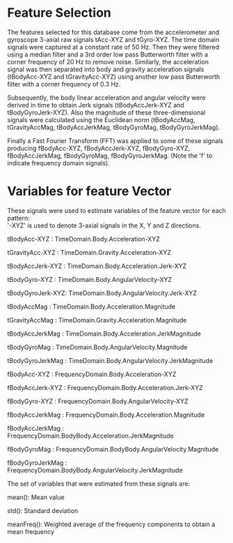 Feature Selection 
=================

The features selected for this database come from the accelerometer and gyroscope 3-axial raw signals tAcc-XYZ and tGyro-XYZ. The time domain signals were captured at a constant rate of 50 Hz. Then they were filtered using a median filter and a 3rd order low pass Butterworth filter with a corner frequency of 20 Hz to remove noise. Similarly, the acceleration signal was then separated into body and gravity acceleration signals (tBodyAcc-XYZ and tGravityAcc-XYZ) using another low pass Butterworth filter with a corner frequency of 0.3 Hz. 

Subsequently, the body linear acceleration and angular velocity were derived in time to obtain Jerk signals (tBodyAccJerk-XYZ and tBodyGyroJerk-XYZ). Also the magnitude of these three-dimensional signals were calculated using the Euclidean norm (tBodyAccMag, tGravityAccMag, tBodyAccJerkMag, tBodyGyroMag, tBodyGyroJerkMag). 

Finally a Fast Fourier Transform (FFT) was applied to some of these signals producing fBodyAcc-XYZ, fBodyAccJerk-XYZ, fBodyGyro-XYZ, fBodyAccJerkMag, fBodyGyroMag, fBodyGyroJerkMag. (Note the 'f' to indicate frequency domain signals). 

Variables for feature Vector
============================
These signals were used to estimate variables of the feature vector for each pattern:  
'-XYZ' is used to denote 3-axial signals in the X, Y and Z directions.

tBodyAcc-XYZ     : TimeDomain.Body.Acceleration-XYZ

tGravityAcc-XYZ  : TimeDomain.Gravity.Acceleration-XYZ

tBodyAccJerk-XYZ : TimeDomain.Body.Acceleration.Jerk-XYZ

tBodyGyro-XYZ	   : TimeDomain.Body.AngularVelocity-XYZ

tBodyGyroJerk-XYZ: TimeDomain.Body.AngularVelocity.Jerk-XYZ

tBodyAccMag      : TimeDomain.Body.Acceleration.Magnitude

tGravityAccMag   : TimeDomain.Gravity.Acceleration.Magnitude

tBodyAccJerkMag  : TimeDomain.Body.Acceleration.JerkMagnitude

tBodyGyroMag     : TimeDomain.Body.AngularVelocity.Magnitude

tBodyGyroJerkMag : TimeDomain.Body.AngularVelocity.JerkMagnitude

fBodyAcc-XYZ     : FrequencyDomain.Body.Acceleration-XYZ

fBodyAccJerk-XYZ : FrequencyDomain.Body.Acceleration.Jerk-XYZ

fBodyGyro-XYZ    : FrequencyDomain.Body.AngularVelocity-XYZ

fBodyAccJerkMag  : FrequencyDomain.Body.Acceleration.Magnitude

fBodyAccJerkMag  : FrequencyDomain.BodyBody.Acceleration.JerkMagnitude

fBodyGyroMag     : FrequencyDomain.BodyBody.AngularVelocity.Magnitude

fBodyGyroJerkMag : FrequencyDomain.BodyBody.AngularVelocity.JerkMagnitude



The set of variables that were estimated from these signals are: 

mean(): Mean value

std(): Standard deviation

meanFreq(): Weighted average of the frequency components to obtain a mean frequency


